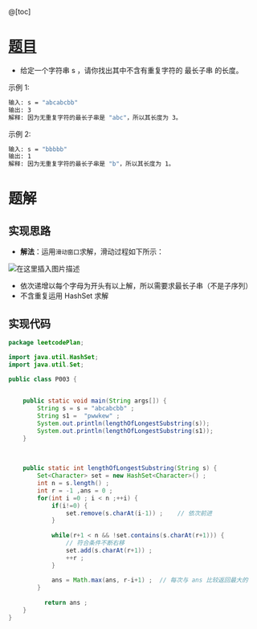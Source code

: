 ﻿@[toc]
# [题目](https://leetcode-cn.com/problems/longest-substring-without-repeating-characters/)

- 给定一个字符串 s ，请你找出其中不含有重复字符的 最长子串 的长度。


示例 1:

```bash
输入: s = "abcabcbb"
输出: 3 
解释: 因为无重复字符的最长子串是 "abc"，所以其长度为 3。
```

示例 2:

```bash
输入: s = "bbbbb"
输出: 1
解释: 因为无重复字符的最长子串是 "b"，所以其长度为 1。
```

# 题解
## 实现思路
- **解法**：运用`滑动窗口`求解，滑动过程如下所示：

![在这里插入图片描述](https://img-blog.csdnimg.cn/8f9812ba2f4d4972ac3fd674969edd61.png?x-oss-process=image/watermark,type_ZmFuZ3poZW5naGVpdGk,shadow_10,text_aHR0cHM6Ly9ibG9nLmNzZG4ubmV0L1F1YW50dW1Zb3U=,size_16,color_FFFFFF,t_70)

- 依次递增以每个字母为开头有以上解，所以需要求最长子串（不是子序列）
- 不含重复运用 HashSet 求解



## 实现代码

```java
package leetcodePlan;

import java.util.HashSet;
import java.util.Set;

public class P003 {

	
	public static void main(String args[]) {
		String s = s = "abcabcbb" ;
		String s1 =  "pwwkew" ;
		System.out.println(lengthOfLongestSubstring(s));
		System.out.println(lengthOfLongestSubstring(s1));
	}
	
	
	
    public static int lengthOfLongestSubstring(String s) {
    	Set<Character> set = new HashSet<Character>() ;
    	int n = s.length() ;
    	int r = -1 ,ans = 0 ;
    	for(int i =0 ; i < n ;++i) {
    		if(i!=0) {
    			set.remove(s.charAt(i-1)) ;    // 依次前进
    		}
    		
    		while(r+1 < n && !set.contains(s.charAt(r+1))) {
    			// 符合条件不断右移
    			set.add(s.charAt(r+1)) ;
    			++r ;
    		}
    		
    		ans = Math.max(ans, r-i+1) ;  // 每次与 ans 比较返回最大的
    	}
    	
          return ans ;
    }
}

```

